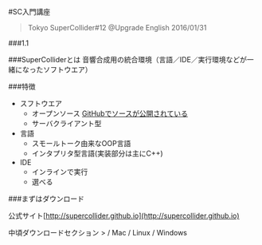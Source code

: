 #SC入門講座
>Tokyo SuperCollider#12 @Upgrade English 2016/01/31

###1.1

###SuperColliderとは
音響合成用の統合環境（言語／IDE／実行環境などが一緒になったソフトウエア）

###特徴

  - スフトウエア
    - オープンソース [GitHubでソースが公開されている](http://github.com/supercollider)
    - サーバクライアント型
  - 言語
    - スモールトーク由来なOOP言語
    - インタプリタ型言語(実装部分は主にC++)
  - IDE  
    - インラインで実行
    - 選べる



###まずはダウンロード

公式サイト[http://supercollider.github.io](http://supercollider.github.io)

中頃ダウンロードセクション > / Mac / Linux / Windows

